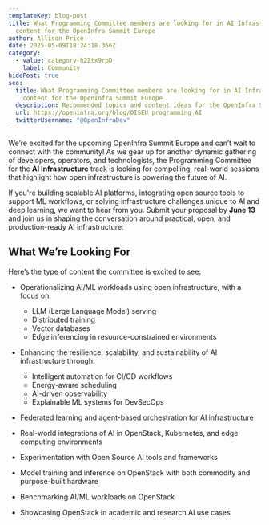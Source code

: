 ```yaml
---
templateKey: blog-post
title: What Programming Committee members are looking for in AI Infrastructure
  content for the OpenInfra Summit Europe
author: Allison Price
date: 2025-05-09T18:24:18.366Z
category:
  - value: category-h2Ztx9rpD
    label: Community
hidePost: true
seo:
  title: What Programming Committee members are looking for in AI Infrastructure
    content for the OpenInfra Summit Europe
  description: Recommended topics and content ideas for the OpenInfra Summit Europe
  url: https://openinfra.org/blog/OISEU_programming_AI
  twitterUsername: "@OpenInfraDev"
---
```

We’re excited for the upcoming OpenInfra Summit Europe and can’t wait to connect with the community! As we gear up for another dynamic gathering of developers, operators, and technologists, the Programming Committee for the **AI Infrastructure** track is looking for compelling, real-world sessions that highlight how open infrastructure is powering the future of AI.

If you're building scalable AI platforms, integrating open source tools to support ML workflows, or solving infrastructure challenges unique to AI and deep learning, we want to hear from you. Submit your proposal by **June 13** and join us in shaping the conversation around practical, open, and production-ready AI infrastructure.

## What We’re Looking For

Here’s the type of content the committee is excited to see:



* Operationalizing AI/ML workloads using open infrastructure, with a focus on:

  * LLM (Large Language Model) serving
  * Distributed training
  * Vector databases
  * Edge inferencing in resource-constrained environments
* Enhancing the resilience, scalability, and sustainability of AI infrastructure through:

  * Intelligent automation for CI/CD workflows
  * Energy-aware scheduling
  * AI-driven observability
  * Explainable ML systems for DevSecOps
* Federated learning and agent-based orchestration for AI infrastructure
* Real-world integrations of AI in OpenStack, Kubernetes, and edge computing environments
* Experimentation with Open Source AI tools and frameworks
* Model training and inference on OpenStack with both commodity and purpose-built hardware
* Benchmarking AI/ML workloads on OpenStack
* Showcasing OpenStack in academic and research AI use cases